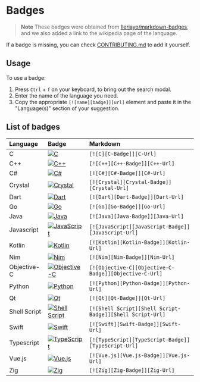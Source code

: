 # Badges

> **Note**
> These badges were obtained from [Ileriayo/markdown-badges](https://github.com/Ileriayo/markdown-badges),
> and we also added a link to the wikipedia page of the language.

If a badge is missing, you can check [CONTRIBUTING.md](.github/CONTRIBUTING.md) to add it yourself.

## Usage

To use a badge:
1. Press `Ctrl` + `f` on your keyboard, to bring out the search modal.
2. Enter the name of the language you need.
3. Copy the appropriate `[![name][badge]][url]` element and paste it in the "Language(s)" section of your suggestion.

## List of badges

| Language      | Badge                                                   | Markdown                                                  |
| :---          | :---                                                    | :---                                                      |
| C             | [![C][C-Badge]][C-Url]                                  | `[![C][C-Badge]][C-Url]`                                  |
| C++           | [![C++][C++-Badge]][C++-Url]                            | `[![C++][C++-Badge]][C++-Url]`                            |
| C#            | [![C#][C#-Badge]][C#-Url]                               | `[![C#][C#-Badge]][C#-Url]`                               |
| Crystal       | [![Crystal][Crystal-Badge]][Crystal-Url]                | `[![Crystal][Crystal-Badge]][Crystal-Url]`                |
| Dart          | [![Dart][Dart-Badge]][Dart-Url]                         | `[![Dart][Dart-Badge]][Dart-Url]`                         |
| Go            | [![Go][Go-Badge]][Go-Url]                               | `[![Go][Go-Badge]][Go-Url]`                               |
| Java          | [![Java][Java-Badge]][Java-Url]                         | `[![Java][Java-Badge]][Java-Url]`                         |
| Javascript    | [![JavaScript][JavaScript-Badge]][JavaScript-Url]       | `[![JavaScript][JavaScript-Badge]][JavaScript-Url]`       |
| Kotlin        | [![Kotlin][Kotlin-Badge]][Kotlin-Url]                   | `[![Kotlin][Kotlin-Badge]][Kotlin-Url]`                   |
| Nim           | [![Nim][Nim-Badge]][Nim-Url]                            | `[![Nim][Nim-Badge]][Nim-Url]`                            |
| Objective-C   | [![Objective-C][Objective-C-Badge]][Objective-C-Url]    | `[![Objective-C][Objective-C-Badge]][Objective-C-Url]`    |
| Python        | [![Python][Python-Badge]][Python-Url]                   | `[![Python][Python-Badge]][Python-Url]`                   |
| Qt            | [![Qt][Qt-Badge]][Qt-Url]                               | `[![Qt][Qt-Badge]][Qt-Url]`                               |
| Shell Script  | [![Shell Script][Shell Script-Badge]][Shell Script-Url] | `[![Shell Script][Shell Script-Badge]][Shell Script-Url]` |
| Swift         | [![Swift][Swift-Badge]][Swift-Url]                      | `[![Swift][Swift-Badge]][Swift-Url]`                      |
| Typescript    | [![TypeScript][TypeScript-Badge]][TypeScript-Url]       | `[![TypeScript][TypeScript-Badge]][TypeScript-Url]`       |
| Vue.js        | [![Vue.js][Vue.js-Badge]][Vue.js-Url]                   | `[![Vue.js][Vue.js-Badge]][Vue.js-Url]`                   |
| Zig           | [![Zig][Zig-Badge]][Zig-Url]                            | `[![Zig][Zig-Badge]][Zig-Url]`                            |

[C-Badge]: https://img.shields.io/badge/C-%2300599C.svg?style=flat&logo=c&logoColor=white
[C-Url]: https://en.wikipedia.org/wiki/C_(programming_language) "C"

[C++-Badge]: https://img.shields.io/badge/C++-%2300599C.svg?style=flat&logo=c%2B%2B&logoColor=white
[C++-Url]: https://en.wikipedia.org/wiki/C++ "C++"

[C#-Badge]: https://img.shields.io/badge/C%23-%23239120.svg?style=flat&logo=c-sharp&logoColor=white
[C#-Url]: https://en.wikipedia.org/wiki/C_Sharp_(programming_language) "C#"

[Crystal-Badge]: https://img.shields.io/badge/Crystal-%23000000.svg?style=flat&logo=crystal&logoColor=white
[Crystal-Url]: https://en.wikipedia.org/wiki/Crystal_(programming_language) "Crystal"

[Dart-Badge]: https://img.shields.io/badge/Dart-%230175C2.svg?style=flat&logo=dart&logoColor=white
[Dart-Url]: https://en.wikipedia.org/wiki/Dart_(programming_language) "Dart"

[Go-Badge]: https://img.shields.io/badge/Go-%2300ADD8.svg?style=flat&logo=go&logoColor=white
[Go-Url]: https://en.wikipedia.org/wiki/Go_(programming_language) "Go"

[Java-Badge]: https://img.shields.io/badge/Java-%23ED8B00.svg?style=flat&logo=java&logoColor=white
[Java-Url]: https://en.wikipedia.org/wiki/Java_(programming_language) "Java"

[JavaScript-Badge]: https://img.shields.io/badge/JavaScript-%23323330.svg?style=flat&logo=javascript&logoColor=%23F7DF1E
[JavaScript-Url]: https://en.wikipedia.org/wiki/JavaScript "Javascript"

[Kotlin-Badge]: https://img.shields.io/badge/Kotlin-%230095D5.svg?style=flat&logo=kotlin&logoColor=white
[Kotlin-Url]: https://en.wikipedia.org/wiki/Kotlin_(programming_language) "Kotlin"

[Nim-Badge]: https://img.shields.io/badge/Nim-%23161820.svg?style=flat&logo=nim&logoColor=%23ffe953
[Nim-Url]: https://en.wikipedia.org/wiki/Nim_(programming_language) "Nim"

[Objective-C-Badge]: https://img.shields.io/badge/Objective%20C-000000.svg?&style=flat&logo=Apple&logoColor=white
[Objective-C-Url]: https://en.wikipedia.org/wiki/Objective-C "Objective-C"

[Python-Badge]: https://img.shields.io/badge/Python-3670A0?style=flat&logo=python&logoColor=ffdd54
[Python-Url]: https://en.wikipedia.org/wiki/Python_(programming_language) "Python"

[Qt-Badge]: https://img.shields.io/badge/Qt-%23217346.svg?style=flat&logo=Qt&logoColor=white
[Qt-Url]: https://en.wikipedia.org/wiki/QML "Qt"

[Shell Script-Badge]: https://img.shields.io/badge/Shell_Script-%23121011.svg?style=flat&logo=gnu-bash&logoColor=white
[Shell Script-Url]: https://en.wikipedia.org/wiki/Shell_script "Shell Script"

[Swift-Badge]: https://img.shields.io/badge/Swift-F54A2A?style=flat&logo=swift&logoColor=white
[Swift-Url]: https://en.wikipedia.org/wiki/Swift_(programming_language) "Swift"

[TypeScript-Badge]: https://img.shields.io/badge/TypeScript-%23007ACC.svg?style=flat&logo=typescript&logoColor=white
[TypeScript-Url]: https://en.wikipedia.org/wiki/TypeScript "Typescript"

[Vue.js-Badge]: https://img.shields.io/badge/Vue.js-%2335495e.svg?style=flat&logo=vuedotjs&logoColor=%234FC08D
[Vue.js-Url]: https://en.wikipedia.org/wiki/Vue.js "Vue.js"

[Zig-Badge]: https://img.shields.io/badge/Zig-%23F7A41D.svg?style=flat&logo=zig&logoColor=white
[Zig-Url]: https://en.wikipedia.org/wiki/Zig_(programming_language) "Zig"
